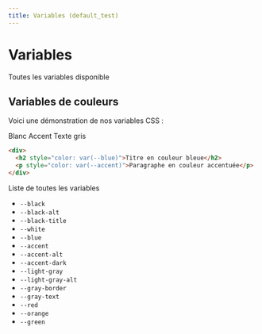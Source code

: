 ```yaml
---
title: Variables (default_test)
---
```


# Variables

Toutes les variables disponible

## Variables de couleurs

Voici une démonstration de nos variables CSS :

<div className="html-preview">
    <div className="grid-preview">
        <span className="text-gradient">Blanc</span>
        <span className="text-accent">Accent</span>
        <span className="text-gray">Texte gris</span>
    </div>
</div>

```html title="HTML"
<div>
  <h2 style="color: var(--blue)">Titre en couleur bleue</h2>
  <p style="color: var(--accent)">Paragraphe en couleur accentuée</p>
</div>
```

Liste de toutes les variables

- `--black`
- `--black-alt`
- `--black-title`
- `--white`
- `--blue`
- `--accent`
- `--accent-alt`
- `--accent-dark`
- `--light-gray`
- `--light-gray-alt`
- `--gray-border`
- `--gray-text`
- `--red`
- `--orange`
- `--green`

